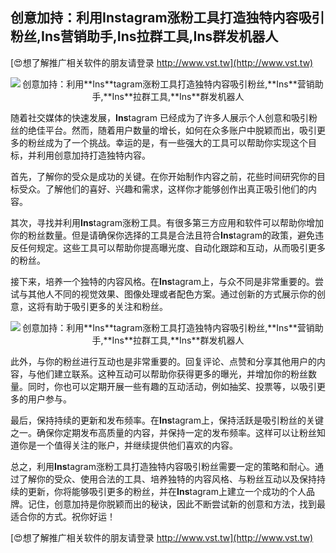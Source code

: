 ## **创意加持：利用**Ins**tagram涨粉工具打造独特内容吸引粉丝,**Ins**营销助手,**Ins**拉群工具,**Ins**群发机器人**

[😍想了解推广相关软件的朋友请登录 http://www.vst.tw](http://www.vst.tw)

 <center><img src="https://vst.tw/MP4/tuiguang/png/0.png" alt="创意加持：利用**Ins**tagram涨粉工具打造独特内容吸引粉丝,**Ins**营销助手,**Ins**拉群工具,**Ins**群发机器人"></center>

随着社交媒体的快速发展，**Ins**tagram 已经成为了许多人展示个人创意和吸引粉丝的绝佳平台。然而，随着用户数量的增长，如何在众多账户中脱颖而出，吸引更多的粉丝成为了一个挑战。幸运的是，有一些强大的工具可以帮助你实现这个目标，并利用创意加持打造独特内容。

首先，了解你的受众是成功的关键。在你开始制作内容之前，花些时间研究你的目标受众。了解他们的喜好、兴趣和需求，这样你才能够创作出真正吸引他们的内容。

其次，寻找并利用**Ins**tagram涨粉工具。有很多第三方应用和软件可以帮助你增加你的粉丝数量。但是请确保你选择的工具是合法且符合**Ins**tagram的政策，避免违反任何规定。这些工具可以帮助你提高曝光度、自动化跟踪和互动，从而吸引更多的粉丝。

接下来，培养一个独特的内容风格。在**Ins**tagram上，与众不同是非常重要的。尝试与其他人不同的视觉效果、图像处理或者配色方案。通过创新的方式展示你的创意，这将有助于吸引更多的关注和粉丝。

 <center><img src="https://vst.tw/MP4/tuiguang/png/7.png" alt="创意加持：利用**Ins**tagram涨粉工具打造独特内容吸引粉丝,**Ins**营销助手,**Ins**拉群工具,**Ins**群发机器人"></center>

此外，与你的粉丝进行互动也是非常重要的。回复评论、点赞和分享其他用户的内容，与他们建立联系。这种互动可以帮助你获得更多的曝光，并增加你的粉丝数量。同时，你也可以定期开展一些有趣的互动活动，例如抽奖、投票等，以吸引更多的用户参与。

最后，保持持续的更新和发布频率。在**Ins**tagram上，保持活跃是吸引粉丝的关键之一。确保你定期发布高质量的内容，并保持一定的发布频率。这样可以让粉丝知道你是一个值得关注的账户，并继续提供他们喜欢的内容。

总之，利用**Ins**tagram涨粉工具打造独特内容吸引粉丝需要一定的策略和耐心。通过了解你的受众、使用合法的工具、培养独特的内容风格、与粉丝互动以及保持持续的更新，你将能够吸引更多的粉丝，并在**Ins**tagram上建立一个成功的个人品牌。记住，创意加持是你脱颖而出的秘诀，因此不断尝试新的创意和方法，找到最适合你的方式。祝你好运！

[😍想了解推广相关软件的朋友请登录 http://www.vst.tw](http://www.vst.tw)



